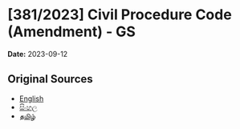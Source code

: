 # [381/2023] Civil Procedure Code (Amendment) - GS

**Date:** 2023-09-12

## Original Sources

- [English](https://documents.gov.lk/view/bills/2023/9/381-2023_E.pdf)
- [සිංහල](https://documents.gov.lk/view/bills/2023/9/381-2023_S.pdf)
- [தமிழ்](https://documents.gov.lk/view/bills/2023/9/381-2023_T.pdf)
